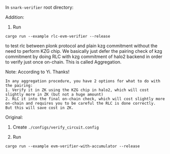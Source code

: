 In `snark-verifier` root directory:

Addition:

1. Run

```
cargo run --example rlc-evm-verifier --release
```

to test rlc between plonk protocol and plain kzg commitment without the need to perform KZG chip. We basically just defer the pairing check of kzg commitment by doing RLC with kzg commitment of halo2 backend in order to verify just once on-chain. This is called Aggregation.

Note: According to Yi. Thanks!

```
In any aggregation procedure, you have 2 options for what to do with the pairing:
1. Verify it in ZK using the KZG chip in halo2, which will cost slightly more in ZK (but not a huge amount)
2. RLC it into the final on-chain check, which will cost slightly more on-chain and requires you to be careful the RLC is done correctly.  But this will save cost in ZK.
```

Original:

1. Create `./configs/verify_circuit.config`

2. Run

```
cargo run --example evm-verifier-with-accumulator --release
```
